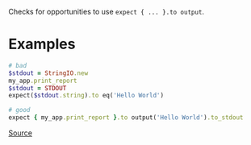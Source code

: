 
Checks for opportunities to use `expect { ... }.to output`.

# Examples

```ruby
# bad
$stdout = StringIO.new
my_app.print_report
$stdout = STDOUT
expect($stdout.string).to eq('Hello World')

# good
expect { my_app.print_report }.to output('Hello World').to_stdout
```

[Source](http://www.rubydoc.info/gems/rubocop/RuboCop/Cop/RSpec/ExpectOutput)